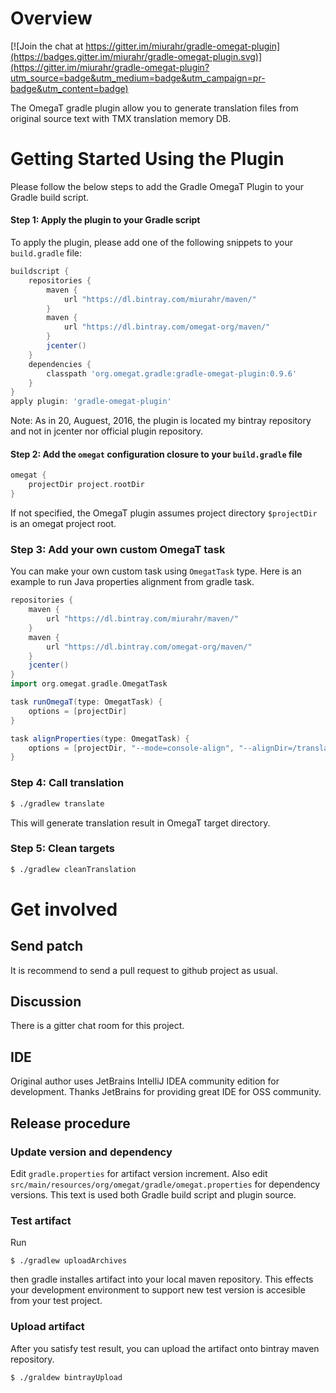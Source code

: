 # Overview

[![Join the chat at https://gitter.im/miurahr/gradle-omegat-plugin](https://badges.gitter.im/miurahr/gradle-omegat-plugin.svg)](https://gitter.im/miurahr/gradle-omegat-plugin?utm_source=badge&utm_medium=badge&utm_campaign=pr-badge&utm_content=badge)

The OmegaT gradle plugin allow you to generate translation files from original source text
with TMX translation memory DB.

# Getting Started Using the Plugin

Please follow the below steps to add the Gradle OmegaT Plugin to your Gradle build script.

#### Step 1: Apply the plugin to your Gradle script

To apply the plugin, please add one of the following snippets to your `build.gradle` file:

```groovy
buildscript {
    repositories {
        maven {
            url "https://dl.bintray.com/miurahr/maven/"
        }
        maven {
            url "https://dl.bintray.com/omegat-org/maven/"
        }
        jcenter()
    }
    dependencies {
        classpath 'org.omegat.gradle:gradle-omegat-plugin:0.9.6'
    }
}
apply plugin: 'gradle-omegat-plugin'
```
Note:
As in 20, Auguest, 2016, the plugin is located my bintray repository and not in jcenter nor
official plugin repository.

#### Step 2: Add the `omegat` configuration closure to your `build.gradle` file

```groovy
omegat {
    projectDir project.rootDir
}
```

If not specified, the OmegaT plugin assumes project directory `$projectDir` is an omegat project root.

### Step 3: Add your own custom OmegaT task

You can make your own custom task using `OmegatTask` type.
Here is an example to run Java properties alignment from gradle task.

```groovy
repositories {
    maven {
        url "https://dl.bintray.com/miurahr/maven/"
    }
    maven {
        url "https://dl.bintray.com/omegat-org/maven/"
    }
    jcenter()
}
import org.omegat.gradle.OmegatTask

task runOmegaT(type: OmegatTask) {
    options = [projectDir]
}

task alignProperties(type: OmegatTask) {
    options = [projectDir, "--mode=console-align", "--alignDir=/translatedFiles/"]
}
```

### Step 4: Call translation

```bash
$ ./gradlew translate
```

This will generate translation result in OmegaT target directory.


### Step 5: Clean targets

```bash
$ ./gradlew cleanTranslation
```

# Get involved

## Send patch

It is recommend to send a pull request to github project as usual.

## Discussion

There is a gitter chat room for this project.

## IDE

Original author uses JetBrains IntelliJ IDEA community edition
for development. Thanks JetBrains for providing great IDE for
OSS community.


## Release procedure

### Update version and dependency

Edit `gradle.properties` for artifact version increment.
Also edit `src/main/resources/org/omegat/gradle/omegat.properties` for
dependency versions. This text is used both Gradle build script and
plugin source.

### Test artifact

Run
```
$ ./gradlew uploadArchives
```
then gradle installes artifact into your local maven repository.
This effects your development environment to support new test version
is accesible from your test project.

### Upload artifact

After you satisfy test result, you can upload the artifact onto bintray
maven repository.
```
$ ./graldew bintrayUpload
```

